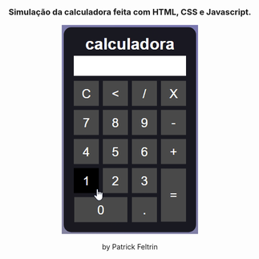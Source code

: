 <h3 align="center">
  Simulação da calculadora feita com HTML, CSS e Javascript.
</h3>

<p align="center">
  <img alt="calculadora" src="calculadoragif.gif" />
</p>

<p align="center"> by Patrick Feltrin </p>
